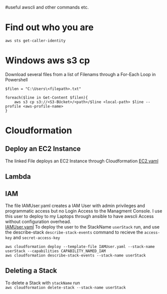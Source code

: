 #useful awscli and other commands etc.

# Find out who you are
`aws sts get-caller-identity`

# Windows aws s3 cp
Download several files from a list of Filenams through a For-Each Loop in Powershell
```
$filen = "C:\Users\<filepath>.txt"

foreach($line in Get-Content $filen){
    aws s3 cp s3://<S3-BUcket>/<path>/$line <local-path> $line --profile <aws-profile-name> 
}
```

# Cloudformation
## Deploy an EC2 Instance
The linked File deploys an EC2 Instance through Cloudformation
[EC2.yaml](./EC2_CF.yaml)

## Lambda  

## IAM
The file IAMUser.yaml creates a IAM User with admin privileges and programmatic access but no Login Access to the Managment Console. I use this user to deploy to my Laptops through ansible to have awscli Access without configuration overhead.  
[IAMUser.yaml](./IAMUser.yaml)
To deploy the user to the StackName `userStack` run, and use the describe-stack `describe-stack-events` command to recieve the `access-key` and `secret-access-key`
```
aws cloudformation deploy --template-file IAMUser.yaml --stack-name userStack --capabilities CAPABILITY_NAMED_IAM
aws cloudformation describe-stack-events --stack-name userStack
```

## Deleting a Stack
To delete a Stack with `stackName` run  
`aws cloudformation delete-stack --stack-name userStack`  
